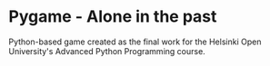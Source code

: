 # Pygame - Alone in the past
 Python-based game created as the final work for the Helsinki Open University's Advanced Python Programming course.
 
